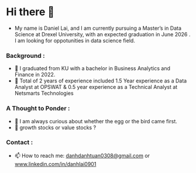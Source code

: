 # Hi there 👋
* My name is Daniel Lai, and I am currently pursuing a Master’s in Data Science at Drexel University, with an expected graduation in June 2026 . I am looking for oppotunities in data science field. 
### Background :
- 🔭 I graduated from KU with a bachelor in Business Analytics and Finance in 2022.
- 🏢 Total of 2 years of experience included 1.5 Year experience as a Data Analyst at OPSWAT & 0.5 year experience as a Technical Analyst at Netsmarts Technologies 
### A Thought to Ponder : 
- 💬 I am always curious about whether the egg or the bird came first.
- 💬 growth stocks or value stocks ? 
### Contact : 
- 📫 How to reach me: danhdanhtuan0308@gmail.com or www.linkedin.com/in/danhlai0901


